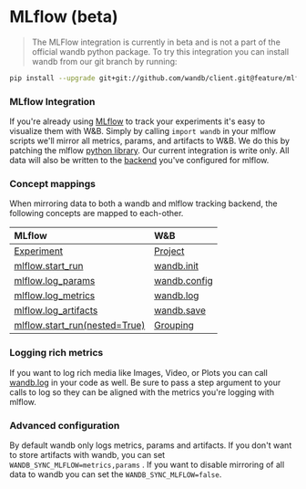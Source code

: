 # MLflow \(beta\)

> The MLFlow integration is currently in beta and is not a part of the official wandb python package.  To try this integration you can install wandb from our git branch by running:

```bash
pip install --upgrade git+git://github.com/wandb/client.git@feature/mlflow#egg=wandb
```

### MLflow Integration

If you're already using [MLflow](https://www.mlflow.org/docs/latest/tracking.html) to track your experiments it's easy to visualize them with W&B.  Simply by calling `import wandb` in your mlflow scripts we'll mirror all metrics, params, and artifacts to W&B.  We do this by patching the mlflow [python library](https://github.com/mlflow/mlflow).  Our current integration is write only.  All data will also be written to the [backend](https://www.mlflow.org/docs/latest/tracking.html#where-runs-are-recorded) you've configured for mlflow.

### Concept mappings

When mirroring data to both a wandb and mlflow tracking backend, the following concepts are mapped to each-other.

| MLflow | W&B |
| :--- | :--- |
| [Experiment](https://www.mlflow.org/docs/latest/tracking.html#organizing-runs-in-experiments) | [Project](../../app/pages/project-page.md) |
| [mlflow.start\_run](https://www.mlflow.org/docs/latest/python_api/mlflow.html#mlflow.start_run) | [wandb.init](../init.md) |
| [mlflow.log\_params](https://www.mlflow.org/docs/latest/python_api/mlflow.html#mlflow.log_param) | [wandb.config](../config.md) |
| [mlflow.log\_metrics](https://www.mlflow.org/docs/latest/python_api/mlflow.html#mlflow.log_metric) | [wandb.log](../log.md) |
| [mlflow.log\_artifacts](https://www.mlflow.org/docs/latest/python_api/mlflow.html#mlflow.log_artifact) | [wandb.save](../save.md) |
| [mlflow.start\_run\(nested=True\)](https://mlflow.org/docs/latest/python_api/mlflow.html#mlflow.start_run) | [Grouping](../../guides/grouping.md) |

### Logging rich metrics

If you want to log rich media like Images, Video, or Plots you can call [wandb.log](../log.md) in your code as well.  Be sure to pass a step argument to your calls to log so they can be aligned with the metrics you're logging with mlflow.

### Advanced configuration

By default wandb only logs metrics, params and artifacts.  If you don't want to store artifacts with wandb, you can set `WANDB_SYNC_MLFLOW=metrics,params` .  If you want to disable mirroring of all data to wandb you can set the `WANDB_SYNC_MLFLOW=false`. 

